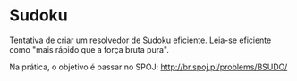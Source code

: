 Sudoku
======

Tentativa de criar um resolvedor de Sudoku eficiente. Leia-se eficiente como "mais rápido que a força bruta pura".

Na prática, o objetivo é passar no SPOJ: http://br.spoj.pl/problems/BSUDO/

